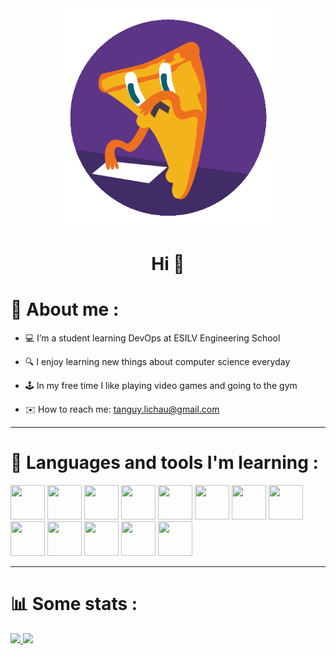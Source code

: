 <div id="header" align="center">
  <img src="pizza.gif" width="350"/>
</div>
<h1 align="center">
  Hi 👋 
</h1>

# 🧑 About me :

- 💻 I’m a student learning DevOps at ESILV Engineering School

- 🔍 I enjoy learning new things about computer science everyday

- 🕹️ In my free time I like playing video games and going to the gym

- ✉️ How to reach me: tanguy.lichau@gmail.com

---

# 🧰 Languages and tools I'm learning :

<div align="left" >
    <img src="https://cdn.jsdelivr.net/gh/devicons/devicon/icons/vscode/vscode-original.svg" width="55" height="55" />
     <img src="https://cdn.jsdelivr.net/gh/devicons/devicon/icons/git/git-original.svg" width="55" height="55"/>
    <img src="https://cdn.jsdelivr.net/gh/devicons/devicon/icons/python/python-original.svg" width="55" height="55"/>
    <img src="https://cdn.jsdelivr.net/gh/devicons/devicon/icons/csharp/csharp-original.svg" width="55" height="55"/>          
    <img src="https://cdn.jsdelivr.net/gh/devicons/devicon/icons/html5/html5-original.svg" width="55" height="55"/>
    <img src="https://cdn.jsdelivr.net/gh/devicons/devicon/icons/css3/css3-original.svg" width="55" height="55"/>
    <img src="https://cdn.jsdelivr.net/gh/devicons/devicon/icons/javascript/javascript-original.svg" width="55" height="55"/>
    <img src="https://cdn.jsdelivr.net/gh/devicons/devicon/icons/nodejs/nodejs-original-wordmark.svg" width="55" height="55"/>      
    <img src="https://cdn.jsdelivr.net/gh/devicons/devicon/icons/svelte/svelte-original.svg" width="55" height="55"/>
    <img src="https://cdn.jsdelivr.net/gh/devicons/devicon/icons/mongodb/mongodb-original.svg" width="55" height="55"/>
    <img src="https://cdn.jsdelivr.net/gh/devicons/devicon/icons/mysql/mysql-original.svg" width="55" height="55"/> 
    <img src="https://cdn.jsdelivr.net/gh/devicons/devicon/icons/docker/docker-original.svg" width="55" height="55"/>
    <img src="https://cdn.jsdelivr.net/gh/devicons/devicon/icons/kubernetes/kubernetes-plain.svg" width="55" height="55"/>
</div>

---

# 📊 Some stats :

<a href="https://github.com/thepiyushmalhotra">
  <img height="180em" src="http://github-readme-streak-stats.herokuapp.com?user=TanguyLichau&theme=highcontrast&hide_border=true&currStreakLabel=e59e00" />
  <img height="180em" src="https://github-readme-stats.vercel.app/api/top-langs/?username=TanguyLichau&layout=compact&theme=vision-friendly-dark&hide_border=true&count_private=true&exclude_repo=GuessTheFlag&title_color=e59e00" />
 </a>




